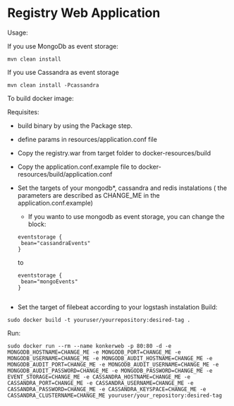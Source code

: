 # Registry Web Application

Usage:

If you use MongoDb as event storage:

```
mvn clean install
```

If you use Cassandra as event storage
```
mvn clean install -Pcassandra
```


To build docker image:

Requisites:
 - build binary by using the Package step.
 - define params in resources/application.conf file


 - Copy the registry.war from target folder to docker-resources/build
 - Copy the application.conf.example file to docker-resources/build/application.conf
 - Set the targets of your mongodb*, cassandra and redis instalations ( the parameters are described as CHANGE_ME in the application.conf.example)
   * If you wanto to use mongodb as event storage, you can change the block:
   ```
   eventstorage {
    bean="cassandraEvents"
   }
   ```
   to
   ```
   eventstorage {
    bean="mongoEvents"
   }
   ```
   ```
 - Set the target of filebeat according to your logstash instalation
Build:
```
sudo docker build -t youruser/yourrepository:desired-tag .
```
Run:
```
sudo docker run --rm --name konkerweb -p 80:80 -d -e MONGODB_HOSTNAME=CHANGE_ME -e MONGODB_PORT=CHANGE_ME -e MONGODB_USERNAME=CHANGE_ME -e MONGODB_AUDIT_HOSTNAME=CHANGE_ME -e MONGODB_AUDIT_PORT=CHANGE_ME -e MONGODB_AUDIT_USERNAME=CHANGE_ME -e MONGODB_AUDIT_PASSWORD=CHANGE_ME -e MONGODB_PASSWORD=CHANGE_ME -e EVENT_STORAGE=CHANGE_ME -e CASSANDRA_HOSTNAME=CHANGE_ME -e CASSANDRA_PORT=CHANGE_ME -e CASSANDRA_USERNAME=CHANGE_ME -e CASSANDRA_PASSWORD=CHANGE_ME -e CASSANDRA_KEYSPACE=CHANGE_ME -e CASSANDRA_CLUSTERNAME=CHANGE_ME youruser/your_repository:desired-tag
```

